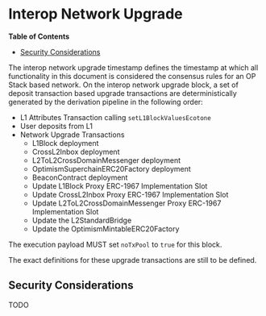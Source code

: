 # Interop Network Upgrade

<!-- START doctoc generated TOC please keep comment here to allow auto update -->
<!-- DON'T EDIT THIS SECTION, INSTEAD RE-RUN doctoc TO UPDATE -->
**Table of Contents**

- [Security Considerations](#security-considerations)

<!-- END doctoc generated TOC please keep comment here to allow auto update -->

The interop network upgrade timestamp defines the timestamp at which all functionality in this document is considered
the consensus rules for an OP Stack based network. On the interop network upgrade block, a set of deposit transaction
based upgrade transactions are deterministically generated by the derivation pipeline in the following order:

- L1 Attributes Transaction calling `setL1BlockValuesEcotone`
- User deposits from L1
- Network Upgrade Transactions
  - L1Block deployment
  - CrossL2Inbox deployment
  - L2ToL2CrossDomainMessenger deployment
  - OptimismSuperchainERC20Factory deployment
  - BeaconContract deployment
  - Update L1Block Proxy ERC-1967 Implementation Slot
  - Update CrossL2Inbox Proxy ERC-1967 Implementation Slot
  - Update L2ToL2CrossDomainMessenger Proxy ERC-1967 Implementation Slot
  - Update the L2StandardBridge
  - Update the OptimismMintableERC20Factory

The execution payload MUST set `noTxPool` to `true` for this block.

The exact definitions for these upgrade transactions are still to be defined.

## Security Considerations

TODO
